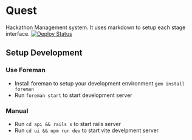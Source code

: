 # Quest
Hackathon Management system. It uses markdown to setup each stage interface.
[![Deploy Status](https://api.netlify.com/api/v1/badges/1af6250b-0761-4052-a2b7-1001efaf5ec4/deploy-status)](https://app.netlify.com/sites/questh/deploys)

## Setup Development
### Use Foreman
- Install foreman to setup your development environment `gem install foreman`
- Run `foreman start` to start development server

### Manual
- Run `cd api && rails s` to start rails server
- Run `cd ui && npm run dev` to start vite develpment server
